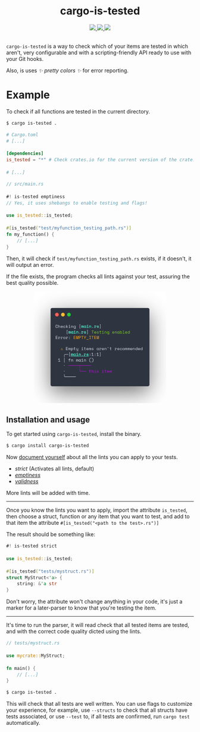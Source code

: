<h1 align="center">cargo-is-tested</h1>
<div align="center">
	<a href="https://github.com/blyxyas/cargo-is-tested">
		<img src="https://img.shields.io/badge/github--9cf?style=for-the-badge&logo=github" />
	</a>
	<a href="https://crates.io/crates/cargo-is-tested">
		<img src="https://img.shields.io/badge/Crates.io--fc8d62?style=for-the-badge&labelColor=555555&logo=rust">
	</a>
	<a href="https://docs.rs/cargo-is-tested">
		<img src="https://img.shields.io/badge/Docs.rs--66c2a5?style=for-the-badge&logo=docs.rs">
	</a>
</div>
<br>

`cargo-is-tested` is a way to check which of your items are tested in which aren't, very configurable and with a scripting-friendly API ready to use with your Git hooks.

Also, is uses *✨ pretty colors ✨* for error reporting.

# Example

To check if all functions are tested in the current directory.

```bash
$ cargo is-tested .
```

```toml
# Cargo.toml
# [...]

[dependencies]
is_tested = "*" # Check crates.io for the current version of the crate.

# [...]
```

```rust
// src/main.rs

#! is-tested emptiness
// Yes, it uses shebangs to enable testing and flags!

use is_tested::is_tested;

#[is_tested("test/myfunction_testing_path.rs")]
fn my_function() {
	// [...]
}
```

Then, it will check if `test/myfunction_testing_path.rs` exists, if it doesn't, it will output an error.

If the file exists, the program checks all lints against your test, assuring the best quality possible.

<div align="center">
<img src="./assets/output-screenshot.png" height="300" width="auto" />
</div>

## Installation and usage

To get started using `cargo-is-tested`, install the binary.

```bash
$ cargo install cargo-is-tested
```

Now [document yourself](https://docs.rs/cargo-is-tested/latest/cargo-is-tested/lints) about all the lints you can apply to your tests.

* *strict* (Activates all lints, default)
* [*emptiness*](https://docs.rs/cargo-is-tested/latest/cargo-is-tested/lints/emptiness)
* [*validness*](https://docs.rs/cargo-is-tested/latest/cargo-is-tested/lints/validness)

More lints will be added with time.

---

Once you know the lints you want to apply, import the attribute `is_tested`, then choose a struct, function or any item that you want to test, and add to that item the attribute `#[is_tested("<path to the test>.rs")]`

The result should be something like:

```rust
#! is-tested strict

use is_tested::is_tested;

#[is_tested("tests/mystruct.rs")]
struct MyStruct<'a> {
	string: &'a str
}
```

Don't worry, the attribute won't change anything in your code, it's just a marker for a later-parser to know that you're testing the item.

---

It's time to run the parser, it will read check that all tested items are tested, and with the correct code quality dicted using the lints.

```rust
// tests/mystruct.rs

use mycrate::MyStruct;

fn main() {
	// [...]
}
```

```bash
$ cargo is-tested .
```

This will check that all tests are well written. You can use flags to customize your experience, for example, use `--structs` to check that all structs have tests associated, or use `--test` to, if all tests are confirmed, run `cargo test` automatically.